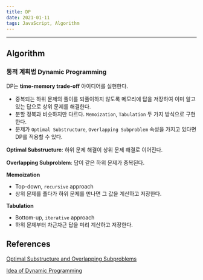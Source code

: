 ```yaml
---
title: DP
date: 2021-01-11
tags: JavaScript, Algorithm
---
```


---

## Algorithm

### 동적 계획법 Dynamic Programming

DP는 **time-memory trade-off** 아이디어를 실현한다.

- 중복되는 하위 문제의 풀이를 되풀이하지 않도록 메모리에 답을 저장하여 이미 알고 있는 답으로 상위 문제를 해결한다.
- 분할 정복과 비슷하지만 다르다. `Memoization`, `Tabulation` 두 가지 방식으로 구현한다.
- 문제가 `Optimal Substructure`, `Overlapping Subproblem` 속성을 가지고 있다면 DP를 적용할 수 있다.

**Optimal Substructure**: 하위 문제 해결이 상위 문제 해결로 이어진다.

**Overlapping Subproblem**: 답이 같은 하위 문제가 중복된다.

**Memoization**

- Top-down, `recursive` approach
- 상위 문제를 풀다가 하위 문제를 만나면 그 값을 계산하고 저장한다.

**Tabulation**

- Bottom-up, `iterative` approach
- 하위 문제부터 차근차근 답을 미리 계산하고 저장한다.

## References

[Optimal Substructure and Overlapping Subproblems](https://afteracademy.com/blog/optimal-substructure-and-overlapping-subproblems)

[Idea of Dynamic Programming](https://afteracademy.com/blog/idea-of-dynamic-programming)
